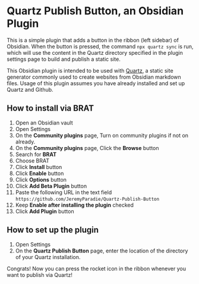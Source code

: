 # Quartz Publish Button, an Obsidian Plugin

This is a simple plugin that adds a button in the ribbon (left sidebar) of Obsidian. When the button is pressed, the command `npx quartz sync` is run, which will use the content in the Quartz directory specified in the plugin settings page to build and publish a static site. 

This Obsidian plugin is intended to be used with [Quartz](https://github.com/jackyzha0/quartz), a static site generator commonly used to create websites from Obsidian markdown files. Usage of this plugin assumes you have already installed and set up Quartz and Github.

## How to install via BRAT
1. Open an Obsidian vault
2. Open Settings
3. On the **Community plugins** page, Turn on community plugins if not on already.
4. On the **Community plugins** page, Click the **Browse** button
5. Search for **BRAT**
6. Choose BRAT
7. Click **Install** button
8. Click **Enable** button
9. Click **Options** button
6. Click **Add Beta Plugin** button
7. Paste the following URL in the text field `https://github.com/JeremyParadie/Quartz-Publish-Button`
8. Keep **Enable after installing the plugin** checked
9. Click **Add Plugin** button

## How to set up the plugin
1. Open Settings
2. On the **Quartz Publish Button** page, enter the location of the directory of your Quartz installation.

Congrats! Now you can press the rocket icon in the ribbon whenever you want to publish via Quartz!
